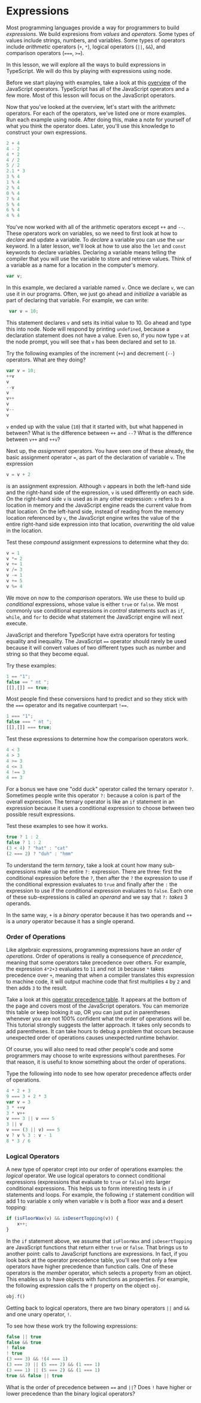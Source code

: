 # Expressions

Most programming languages provide a way for programmers to build _expressions_.  We build expresions from _values_ and _operators_.  Some types of values include strings, numbers, and variables.  Some types of operators include _arithmetic_ operators (`+`, `*`), logical operators (`||`, `&&`), and comparison operators (`===`, `>=`).  

In this lesson, we will explore all the ways to build expressions in TypeScript.  We will do this by playing with expressions using node.  

Before we start playing with examples, take a look at this [overview](https://www.w3schools.com/Js/js_operators.asp) of the JavaScript operators.  TypeScript has all of the JavaScript operators and a few more.  Most of this lesson will focus on the JavaScript operators.

Now that you've looked at the overview, let's start with the arithmetc operators. For each of the operators, we've listed one or more examples.  Run each example using node.  After doing this, make a note for yourself of what you think the operator does.  Later, you'll use this knowledge to construct your own expressions.

``` typescript
2 + 4
4 - 2
4 * 2
4 / 2
5 / 2
2.1 * 3
3 % 4
1 % 4
2 % 4
0 % 4
7 % 4
5 % 4
6 % 4
4 % 4
```

You've now worked with all of the arithmetic operators except `++` and `--`.  These operators work on variables, so we need to first look at how to _declare_ and update a variable.  To _declare_ a variable you can use the `var` keyword.  In a later lesson, we'll look at how to use also the `let` and `const` keywords to declare variables.  Declaring a variable means telling the compiler that you will use the variable to store and retrieve values.  Think of a variable as a name for a location in the computer's memory.

```typescript
var v;
```

In this example, we declared a variable named `v`.  Once we declare `v`, we can use it in our programs.  Often, we just go ahead and _initialize_ a variable as part of declaring that variable.  For example, we can write:
```typescript
 var v = 10;
 ```
This statement declares `v` and sets its initial value to 10.  Go ahead and type this into node.
Node will respond by printing `undefined`, because a declaration statement does not have a value.  Even so, if you now type `v` at the node prompt, you will see that `v` has been declared and set to `10`.

Try the following examples of the increment (`++`) and decrement (`--`) operators.  What are they doing?  

``` typescript
var v = 10;
++v
v
--v
v
v++
v
v--     
v
```
`v` ended up with the value (`10`) that it started with, but what happened in between?  What is the difference between `++` and `--`?  What is the difference between `v++` and `++v`?

Next up, the _assignment_ operators.  You have seen one of these already, the basic assignment operator `=`, as part of the declaration of variable `v`.  The expression
```typescript
v = v + 2
```
is an assignment expression.  Although `v` appears in both the left-hand side and the right-hand side of the expression, `v` is used differently on each side.  On the right-hand side `v` is used as in any other expression: `v` refers to a location in memory and the JavaScript engine reads the current value from that location.  On the left-hand side, instead of reading from the memory location referenced by `v`, the JavaScript engine writes the value of the entire right-hand side expression into that location, _overwriting_ the old value in the location. 

Test these _compound_ assignment expressions to determine what they do:
```typescript
v = 1
v *= 2
v += 1
v /= 3
v -= 1
v += 5
v %= 4
```
We move on now to the _comparison_ operators.  We use these to build up _conditional_ expressions, whose value is either `true` or `false`.  We most commonly use conditional expressions in _control_ statements such as `if`, `while`, and `for` to decide what statement the JavaScript engine will next execute.

JavaScript and therefore TypeScript have extra operators for testing equality and inequality.  The JavaScript `==` operator should rarely be used because it will convert values of two different types such as number and string so that they become equal.

Try these examples:
```typescript
1 == "1"; 
false == " nt "; 
[[],[]] == true; 
```

Most people find these conversions hard to predict and so they stick with the `===` operator and its negative counterpart `!==`.
```typescript
1 === "1"; 
false === " nt "; 
[[],[]] === true; 
```

Test these expressions to determine how the comparison operators work.
```typescript
4 < 3
4 > 3
4 >= 3
4 <= 3
4 !== 3
4 == 3
```

For a bonus we have one "odd duck" operator called the ternary operator `?`.  Sometimes people write this operator `?:` because a colon is part of the overall expression.  The ternary operator is like an `if` statement in an expression because it uses a conditional expression to choose between two possible result expressions.

Test these examples to see how it works.
```typescript
true ? 1 : 2
false ? 1 : 2
(3 < 4) ? "hat" : "cat"
(2 === 2) ? "duh" : "hmm"
```

To understand the term _ternary_, take a look at count how many sub-expressions make up the entire `?:` expression.  There are three: first the conditional expression before the `?`, then after the `?` the expression to use if the conditional expression evaluates to `true` and finally after the `:` the expression to use if the conditional expression evaluates to `false`.  Each one of these sub-expressions is called an _operand_ and we say that `?:` _takes_ 3 operands.  

In the same way, `+` is a _binary_ operator because it has two operands and `++` is a _unary_ operator because it has a single operand.
 
### Order of Operations

Like algebraic expressions, programming expressions have an _order of operations_.  Order of operations is really a consequence of _precedence_, meaning that some operators take precedence over others.  For example, the expression `4*2+3` evaluates to `11` and not `10` because `*` takes precedence over `+`, meaning that when a compiler translates this expression to machine code, it will output machine code that first multiplies `4` by `2` and then adds `3` to the result.

Take a look at this [operator precedence table](https://www.w3schools.com/js/js_arithmetic.asp).  It appears at the bottom of the page and covers most of the JavaScript operators.  You can memorize this table or keep looking it up, OR you can just put in parentheses whenever you are not 100% confident what the order of operations will be.  This tutorial strongly suggests the latter approach.  It takes only seconds to add parentheses.  It can take hours to debug a problem that occurs because unexpected order of operations causes unexpected runtime behavior.

Of course, you will also need to read other people's code and some programmers may choose to write expressions without parentheses.  For that reason, it is useful to know something about the order of operations.

Type the following into node to see how operator precedence affects order of operations.

``` typescript
4 * 2 + 3
9 === 3 + 2 * 3
var v = 3
3 * ++v
3 * v++
v === 3 || v === 5
3 || v
v === (3 || v) === 5
v ? v % 3 : v - 1
8 * 3 / 6
```

### Logical Operators

A new type of operator crept into our order of operations examples: the _logical_ operator.  We use logical operators to connect conditional expressions (expressions that evaluate to `true` or `false`) into larger conditional expressions.  This helps us to form interesting tests in `if` statements and loops.  For example, the following `if` statement condition will add 1 to variable x only when variable v is both a floor wax and a desert topping:

``` typescript
if (isFloorWax(v) && isDesertTopping(v)) {
    x++;
}
```

In the `if` statement above, we assume that `isFloorWax` and `isDesertTopping` are JavaScript functions that return either `true` or `false`.  That brings us to another point: calls to JavaScript functions are expressions.  In fact, if you look back at the operator precedence table, you'll see that only a few operators have higher precedence than function calls.  One of these operators is the _member_ operator, which selects a property from an object.  This enables us to have objects with functions as properties.  For example, the following expression calls the `f` property on the object `obj`.

``` typescript
obj.f()
```

Getting back to logical operators, there are two binary operators `||` and `&&` and one unary operator, `!`.

To see how these work try the following expressions:

``` typescript
false || true
false && true
! false
! true
(3 === 3) && !(4 === 1)
(3 === 3) || (5 === 2) && (1 === 1)
(3 === 1) || (5 === 2) && (1 === 1)
true && false || true
```
What is the order of precedence between `==` and `||`?  Does `!` have higher or lower precedence than the binary logical operators?
